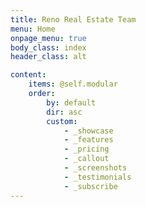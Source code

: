 ```yaml
---
title: Reno Real Estate Team
menu: Home
onpage_menu: true
body_class: index
header_class: alt

content:
    items: @self.modular
    order:
        by: default
        dir: asc
        custom:
            - _showcase
            - _features
            - _pricing
            - _callout
            - _screenshots
            - _testimonials
            - _subscribe
---
```



